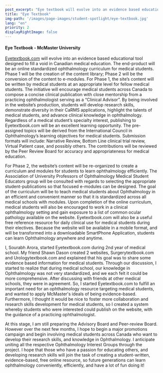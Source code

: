 ```yaml
---
post_excerpt: "Eye textbook will evolve into an evidence based educational tool designed to fill a void in Canadian medical education. The end-product will be an online standardized ophthalmology curriculum for medical students."
title: "Eye Textbook"
img-path: '/images/page-images/student-spotlight/eye-textbook.jpg'
lang: "en"
priority: 2
displayRightImage: false
---
```

#### **Eye Textbook - McMaster University**

[Eyetextbook.com](eyetextbook.com) will evolve into an evidence based educational tool designed to fill a void in Canadian medical education. The end-product will be an online standardized ophthalmology curriculum for medical students. Phase 1 will be the creation of the content library; Phase 2 will be the conversion of the content to e-modules. For Phase 1, the site’s content will be written by medical students at an appropriate level for fellow medical students. The initiative will encourage medical students across Canada to compose a concise clinical publication with close mentorship from a practicing ophthalmologist serving as a “Clinical Advisor”. By being involved in the website’s production, students will develop research skills, demonstrate diversity in their CaRMS applications, highlight the talents of medical students, and advance clinical knowledge in ophthalmology. Regardless of a medical student’s specialty interest, publishing to Eyetextbook.com will be an excellent learning opportunity. The pre-assigned topics will be derived from the International Council in Ophthalmology’s learning objectives for medical students. Submission formats will include: Narrative Review, Bottom Line clinical trial review, Virtual Patient case, and possibly others. The contributions will be reviewed by the Peer Review Board for accuracy and appropriateness for medical education.

For Phase 2, the website’s content will be re-organized to create a curriculum and modules for students to learn ophthalmology efficiently. The Association of University Professors of Ophthalmology Medical Student Educators group will be consulted with regards to selecting the appropriate student-publications so that focused e-modules can be designed. The goal of the curriculum will be to teach medical students about Ophthalmology in an efficient and convenient manner so that it is standardized across all medical schools with modules. Upon completion of the online curriculum, medical students will also be encouraged to work in a clinical ophthalmology setting and gain exposure to a list of common ocular pathology available on the website. Eyetextbook.com will also be a useful free reference resource for daily clinical use for medical students during their electives. Because the website will be available in a mobile format, and will be transformed into a downloadable SmartPhone Application, students can learn Ophthalmology anywhere and anytime.

I, Sourabh Arora, started Eyetextbook.com during 2nd year of medical school. My friend Shawn Dason created 2 websites, Surgerytextbook.com and Urologytextbook.com and explained that his goal was to share some evidence based information for medical students. Through our discussion, I started to realize that during medical school, our knowledge in Ophthalmology was not very standardized, and we each felt it could be more comprehensive. After discussing with friends at other medical schools, they were in agreement. So, I started Eyetextbook.com to fulfill an important need for an ophthalmology resource targeting medical students, and wanted to apply McMaster's ideals of being evidence-based. Furthermore, I thought it would be nice to foster more collaboration and research skills development for medical students, so I created a system whereby students who were interested could publish on the website, with the guidance of a practicing ophthalmologist.

At this stage, I am still preparing the Advisory Board and Peer-review Board. However over the next few months, I hope to begin a major promotions campaign and begin involving medical students across Canada who want to develop their research skills, and knowledge in Ophthalmology. I anticipate uniting all the respective Ophthalmology Interest Groups through the project. I hope that those who have a passion for educating others, and developing research skills will join the task of creating a student-written, evidence-based, free online resource, so future generations can learn ophthalmology conveniently, efficiently, and have a lot of fun doing it!